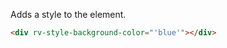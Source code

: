 Adds a style to the element.

```html
<div rv-style-background-color="'blue'"></div>
```

<rv-example-tabs handle="srcset-size">
<template type="single-html-file">
<div rv-style-background-color="'blue'" rv-style-width="'20px'" rv-style-height="'20px'"></div>
</template>
</rv-example-tabs>